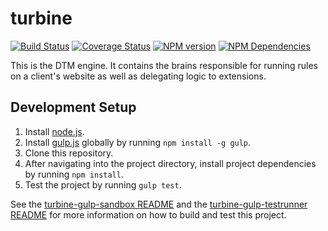 # turbine
[![Build Status][status-image]][status-url] [![Coverage Status][coverage-image]][coverage-url] [![NPM version][npm-image]][npm-url] [![NPM Dependencies][npm-dependencies-image]][npm-dependencies-url]

This is the DTM engine. It contains the brains responsible for running rules on a client's website as well as delegating logic to extensions.

## Development Setup
1. Install [node.js](https://nodejs.org/).
2. Install [gulp.js](http://gulpjs.com/) globally by running `npm install -g gulp`.
3. Clone this repository.
4. After navigating into the project directory, install project dependencies by running `npm install`.
5. Test the project by running `gulp test`.

See the [turbine-gulp-sandbox README](https://git.corp.adobe.com/Activation/turbine-gulp-sandbox/blob/master/README.md) and the [turbine-gulp-testrunner README](https://git.corp.adobe.com/Activation/turbine-gulp-testrunner/blob/master/README.md) for more information on how to build and test this project.

[status-url]: https://dtm-builder.ut1.mcps.adobe.net/view/Reactor-Frontend/job/turbine/
[status-image]: https://dtm-builder.ut1.mcps.adobe.net/buildStatus/icon?job=turbine
[coverage-url]: https://dtm-builder.ut1.mcps.adobe.net/view/Reactor-Frontend/job/turbine/lastStableBuild/cobertura/
[coverage-image]: https://dtm-builder.ut1.mcps.adobe.net/view/Reactor-Frontend/job/turbine/ws/badges/coverage.svg
[npm-url]: https://artifactory.corp.adobe.com/artifactory/webapp/#/artifacts/browse/tree/General/npm-mcps-release-local/@Reactor-Frontend/turbine/-/@Reactor-Frontend
[npm-image]: https://dtm-builder.ut1.mcps.adobe.net/view/Reactor-Frontend/job/turbine/ws/badges/npm.svg
[npm-dependencies-url]: https://dtm-builder.ut1.mcps.adobe.net/view/Reactor-Frontend/job/turbine/ws/dependencies.txt
[npm-dependencies-image]: https://dtm-builder.ut1.mcps.adobe.net/view/Reactor-Frontend/job/turbine/ws/badges/dependencies.svg

